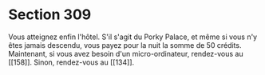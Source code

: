 # Section 309

Vous atteignez enfin l'hôtel. S'il s'agit du Porky Palace, et même si vous n'y êtes jamais descendu, vous payez pour la nuit la somme de 50 crédits. Maintenant, si vous avez besoin d'un micro-ordinateur, rendez-vous au [[158]]. Sinon, rendez-vous au [[134]].